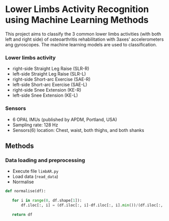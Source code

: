 # Lower Limbs Activity Recognition using Machine Learning Methods

This project aims to classify the 3 common lower limbs activities (with both left and right side) of osteoarthritis rehabilitation with 3axes' accelerometers ang gyroscopes. The machine learning models are used to classification.

### Lower limbs activity
  * right-side Straight Leg Raise (SLR-R)
  * left-side Straight Leg Raise (SLR-L)
  * right-side Short-arc Exercise (SAE-R)
  * left-side Short-arc Exercise (SAE-L)
  * right-side Snee Extension (KE-R)
  * left-side Snee Extension (KE-L)

### Sensors
 * 6 OPAL IMUs (published by APDM, Portland, USA)
 * Sampling rate: 128 Hz
 * Sensors(6) location:  Chest, waist, both thighs, and both shanks

## Methods

### Data loading and preprocessing
 * Execute file `limbAR.py`
 * Load data (`read_data`)
 * Normalise
 ```python
 def normalise(df):
    
    for i in range(0, df.shape[1]):
        df.iloc[:, i] = (df.iloc[:, i]-df.iloc[:, i].min())/(df.iloc[:, i].max()-df.iloc[:, i].min())
    
    return df
 ```

